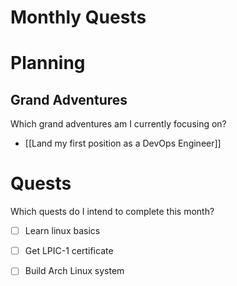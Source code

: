 # Monthly Quests

# Planning

## Grand Adventures

Which grand adventures am I currently focusing on?

- [[Land my first position as a DevOps Engineer]]

# Quests

Which quests do I intend to complete this month?

- [ ] Learn linux basics
- [ ] Get LPIC-1 certificate
- [ ] Build Arch Linux system




